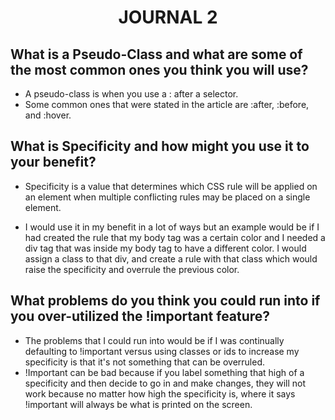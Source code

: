 
# <center>JOURNAL 2</center>

## What is a Pseudo-Class and what are some of the most common ones you think you will use?
<ul><li>A pseudo-class is when you use a : after a selector.</li>
<li>Some common ones that were stated in the article are :after, :before, and :hover.</li></ul>

## What is Specificity and how might you use it to your benefit?
<ul><li>Specificity is a value that determines which CSS rule will be applied on an element when multiple conflicting rules may be placed on a single element.</li></ul>
<ul><li>I would use it in my benefit in a lot of ways but an example would be if I had created the rule that my body tag was a certain color and I needed a div tag that was inside my body tag to have a different color. I would assign a class to that div, and create a rule with that class which would raise the specificity and overrule the previous color.</li></ul>

## What problems do you think you could run into if you over-utilized the !important feature?
<ul><li>The problems that I could run into would be if I was continually defaulting to !important versus using classes or ids to increase my specificity is that it's not something that can be overruled. </li>
<li>!Important can be bad because if you label something that high of a specificity and then decide to go in and make changes, they will not work because no matter how high the specificity is, where it says !important will always be what is printed on the screen.
</li></ul>